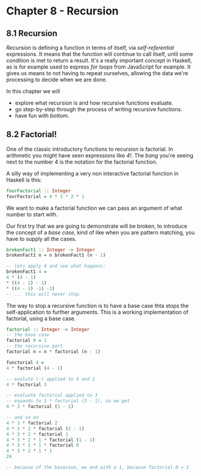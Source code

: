 # Chapter 8 - Recursion

## 8.1 Recursion

_Recursion_ is defining a function in terms of itself, via _self-referential_ expressions.
It means that the function will continue to call itself, until some condition is met to return a result.
It's a really important concept in Haskell, as is for example used to express _for loops_ from JavaScript for example.
It gives us means to not having to repeat ourselves, allowing the data we're processing to decide when we are done.  

In this chapter we will

* explore what recursion is and how recursive functions evaluate.
* go step-by-step through the process of writing recursive functions.
* have fun with _bottom_.

## 8.2 Factorial!

One of the classic introductory functions to recursion is factorial. In arithmetic you might have seen expressions like
_4!_. The _bang_ you're seeing next to the number 4 is the notation for the factorial function.

A silly way of implementing a very non interactive factorial function in Haskell is this:

```haskell
fourFactorial :: Integer
fourFactorial = 4 * 3 * 2 * 1
```

We want to make a factorial function we can pass an argument of what number to start with.

Our first try that we are going to demonstrate will be broken, to introduce the concept of a _base case_, kind of like
when you are pattern matching, you have to supply all the cases.

```haskell
brokenFact1 :: Integer -> Integer
brokenFact1 n = n brokenFact1 (n - 1)

-- lets apply 4 and see what happens:
brokenFact1 4 =
4 * (4 - 1)
* ((4 - 1) - 1)
* ((4 - 1) -1) -1)
-- ... this will never stop.
```

The way to stop a recursive function is to have a base case thta stops the self-application to further arguments. This is a
working implementation of factorial, using a base case.

```haskell
factorial :: Integer -> Integer
-- the base case
factorial 0 = 1
-- the recursive part
factorial n = n * factorial (n - 1)

functorial 4 =
4 * factorial (4 - 1)

-- evalute (-) applied to 4 and 1
4 * factorial 3

-- evaluate factorial applied to 3
-- expands to 3 * factorial (3 - 1), so we get
4 * 3 * factorial (3 - 1)

-- and so on
4 * 3 * factorial 2
4 * 3 * 2 * factorial (2 - 1)
4 * 3 * 2 * factorial 1
4 * 3 * 2 * 1 * factorial (1 - 1)
4 * 3 * 2 * 1 * factorial 0
4 * 3 * 2 * 1 * 1
24

-- because of the basecase, we end with a 1, because factorial 0 = 1
